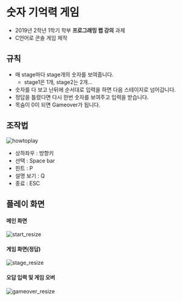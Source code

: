 # 숫자 기억력 게임

- 2019년 2학년 1학기 학부 **프로그래밍 랩 강의** 과제
- C언어로 콘솔 게임 제작

## 규칙
- 매 stage마다 stage개의 숫자를 보여줍니다.
  - stage1은 1개, stage2는 2개...
- 숫자를 다 보고 난뒤에 순서대로 입력을 하면 다음 스테이지로 넘어갑니다.
- 정답을 틀렸다면 다시 한번 숫자를 보여주고 입력을 받습니다.
- 목숨이 0이 되면 Gameover가 됩니다.


## 조작법
![howtoplay](https://user-images.githubusercontent.com/55189658/159026601-dde5f0a2-51e8-4f17-bf30-3e93499c53d4.png)

- 상하좌우 : 방향키
- 선택 : Space bar
- 힌트 : P
- 설명 보기 : Q
- 종료 : ESC



## 플레이 화면
#### 메인 화면
![start_resize](https://user-images.githubusercontent.com/55189658/159026435-958e0de6-d359-4f9c-a07d-13b430d3ac19.gif)

#### 게임 화면(정답)
![stage_resize](https://user-images.githubusercontent.com/55189658/159026964-a85876c7-1459-4ea9-9c7b-4b50bb7522d7.gif)

#### 오답 입력 및 게임 오버
![gameover_resize](https://user-images.githubusercontent.com/55189658/159027165-6a3b3d72-defc-4873-9eb0-84451c9e60a2.gif)


